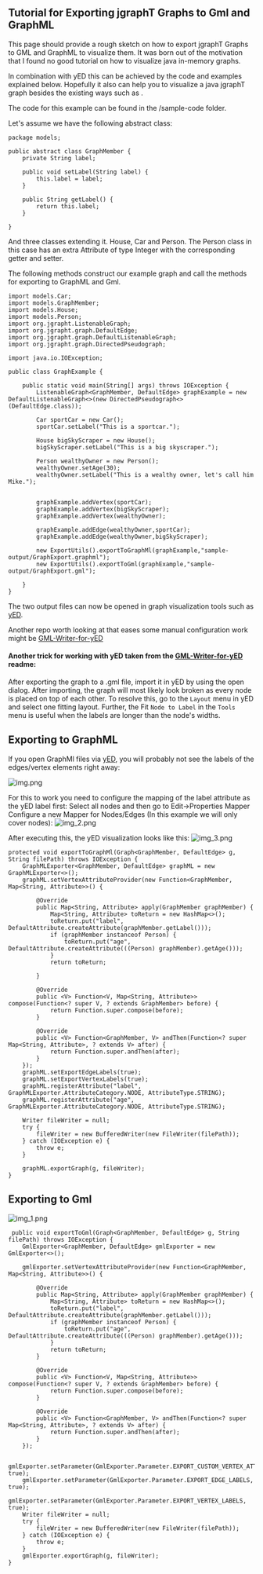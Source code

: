 ## Tutorial for Exporting jgraphT Graphs to Gml and GraphML
This page should provide a rough sketch on how to export jgraphT Graphs to GML and GraphML to visualize them.
It was born out of the motivation that I found no good tutorial on how to visualize java in-memory graphs.

In combination with yED this can be achieved by the code and examples explained below.
Hopefully it also can help you to visualize a java jgraphT graph besides the existing ways such as .

The code for this example can be found in the <root>/sample-code folder.

Let's assume we have the following abstract class:
``` 
package models;

public abstract class GraphMember {
    private String label;

    public void setLabel(String label) {
        this.label = label;
    }

    public String getLabel() {
        return this.label;
    }

}
```
And three classes extending it. House, Car and Person. 
The Person class in this case has an extra Attribute of type Integer with the corresponding getter and setter.

The following methods construct our example graph and call the methods for exporting to GraphML and Gml.
```
import models.Car;
import models.GraphMember;
import models.House;
import models.Person;
import org.jgrapht.ListenableGraph;
import org.jgrapht.graph.DefaultEdge;
import org.jgrapht.graph.DefaultListenableGraph;
import org.jgrapht.graph.DirectedPseudograph;

import java.io.IOException;

public class GraphExample {

    public static void main(String[] args) throws IOException {
        ListenableGraph<GraphMember, DefaultEdge> graphExample = new DefaultListenableGraph<>(new DirectedPseudograph<>(DefaultEdge.class));

        Car sportCar = new Car();
        sportCar.setLabel("This is a sportcar.");

        House bigSkyScraper = new House();
        bigSkyScraper.setLabel("This is a big skyscraper.");

        Person wealthyOwner = new Person();
        wealthyOwner.setAge(30);
        wealthyOwner.setLabel("This is a wealthy owner, let's call him Mike.");


        graphExample.addVertex(sportCar);
        graphExample.addVertex(bigSkyScraper);
        graphExample.addVertex(wealthyOwner);

        graphExample.addEdge(wealthyOwner,sportCar);
        graphExample.addEdge(wealthyOwner,bigSkyScraper);

        new ExportUtils().exportToGraphMl(graphExample,"sample-output/GraphExport.graphml");
        new ExportUtils().exportToGml(graphExample,"sample-output/GraphExport.gml");

    }
}

```

The two output files can now be opened in graph visualization tools such as [yED](https://www.yworks.com/products/yed).

Another repo worth looking at that eases some manual configuration work might be [GML-Writer-for-yED](https://github.com/Systemdir/GML-Writer-for-yED)

#### Another trick for working with yED taken from the [GML-Writer-for-yED](https://github.com/Systemdir/GML-Writer-for-yED) readme:
After exporting the graph to a .gml file, import it in yED by using the open dialog. After importing, the graph will most likely look broken as every node is placed on top of each other. To resolve this, go to the `Layout` menu in yED and select one fitting layout. Further, the Fit `Node to Label` in the `Tools` menu is useful when the labels are longer than the node's widths.

## Exporting to GraphML

If you open GraphMl files via [yED](https://www.yworks.com/products/yed), you will probably not see the labels of the edges/vertex elements right away:

![img.png](img.png)

For this to work you need to configure the mapping of the label attribute as the yED label first:
Select all nodes and then go to Edit->Properties Mapper
Configure a new Mapper for Nodes/Edges (In this example we will only cover nodes):
![img_2.png](img_2.png)

After executing this, the yED visualization looks like this:
![img_3.png](img_3.png)

```
protected void exportToGraphMl(Graph<GraphMember, DefaultEdge> g, String filePath) throws IOException {
    GraphMLExporter<GraphMember, DefaultEdge> graphML = new GraphMLExporter<>();
    graphML.setVertexAttributeProvider(new Function<GraphMember, Map<String, Attribute>>() {

        @Override
        public Map<String, Attribute> apply(GraphMember graphMember) {
            Map<String, Attribute> toReturn = new HashMap<>();
            toReturn.put("label", DefaultAttribute.createAttribute(graphMember.getLabel()));
            if (graphMember instanceof Person) {
                toReturn.put("age", DefaultAttribute.createAttribute(((Person) graphMember).getAge()));
            }
            return toReturn;

        }

        @Override
        public <V> Function<V, Map<String, Attribute>> compose(Function<? super V, ? extends GraphMember> before) {
            return Function.super.compose(before);
        }

        @Override
        public <V> Function<GraphMember, V> andThen(Function<? super Map<String, Attribute>, ? extends V> after) {
            return Function.super.andThen(after);
        }
    });
    graphML.setExportEdgeLabels(true);
    graphML.setExportVertexLabels(true);
    graphML.registerAttribute("label", GraphMLExporter.AttributeCategory.NODE, AttributeType.STRING);
    graphML.registerAttribute("age", GraphMLExporter.AttributeCategory.NODE, AttributeType.STRING);

    Writer fileWriter = null;
    try {
        fileWriter = new BufferedWriter(new FileWriter(filePath));
    } catch (IOException e) {
        throw e;
    }

    graphML.exportGraph(g, fileWriter);
}
```

## Exporting to Gml

![img_1.png](img_1.png)
```
 public void exportToGml(Graph<GraphMember, DefaultEdge> g, String filePath) throws IOException {
    GmlExporter<GraphMember, DefaultEdge> gmlExporter = new GmlExporter<>();

    gmlExporter.setVertexAttributeProvider(new Function<GraphMember, Map<String, Attribute>>() {

        @Override
        public Map<String, Attribute> apply(GraphMember graphMember) {
            Map<String, Attribute> toReturn = new HashMap<>();
            toReturn.put("label", DefaultAttribute.createAttribute(graphMember.getLabel()));
            if (graphMember instanceof Person) {
                toReturn.put("age", DefaultAttribute.createAttribute(((Person) graphMember).getAge()));
            }
            return toReturn;
        }

        @Override
        public <V> Function<V, Map<String, Attribute>> compose(Function<? super V, ? extends GraphMember> before) {
            return Function.super.compose(before);
        }

        @Override
        public <V> Function<GraphMember, V> andThen(Function<? super Map<String, Attribute>, ? extends V> after) {
            return Function.super.andThen(after);
        }
    });

    gmlExporter.setParameter(GmlExporter.Parameter.EXPORT_CUSTOM_VERTEX_ATTRIBUTES, true);
    gmlExporter.setParameter(GmlExporter.Parameter.EXPORT_EDGE_LABELS, true);
    gmlExporter.setParameter(GmlExporter.Parameter.EXPORT_VERTEX_LABELS, true);
    Writer fileWriter = null;
    try {
        fileWriter = new BufferedWriter(new FileWriter(filePath));
    } catch (IOException e) {
        throw e;
    }
    gmlExporter.exportGraph(g, fileWriter);
}
```